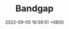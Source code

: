 ---
title: "Bandgap"
date: 2022-09-05 16:59:51 +0800
icon: fas fa-book
menu: 
    main:
        weight: 10
        params:
            icon: circuit-diode
---
